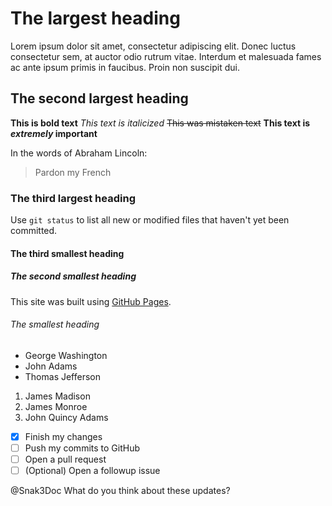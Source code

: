 # The largest heading

Lorem ipsum dolor sit amet, consectetur adipiscing elit. Donec luctus consectetur sem, at auctor odio rutrum vitae. Interdum et malesuada fames ac ante ipsum primis in faucibus. Proin non suscipit dui.

## The second largest heading
**This is bold text**
*This text is italicized*
~~This was mistaken text~~
**This text is _extremely_ important**

In the words of Abraham Lincoln:

> Pardon my French

### The third largest heading

Use `git status` to list all new or modified files that haven't yet been committed.

#### The third smallest heading

##### The second smallest heading

This site was built using [GitHub Pages](https://pages.github.com/).

###### The smallest heading

- George Washington
- John Adams
- Thomas Jefferson

1. James Madison
2. James Monroe
3. John Quincy Adams

- [x] Finish my changes
- [ ] Push my commits to GitHub
- [ ] Open a pull request
- [ ] \(Optional) Open a followup issue

@Snak3Doc What do you think about these updates?
